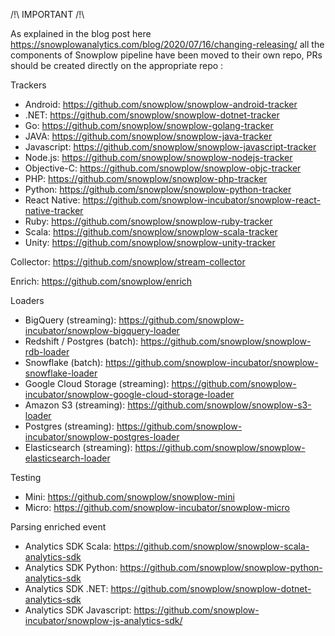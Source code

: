 /!\ IMPORTANT /!\

As explained in the blog post here https://snowplowanalytics.com/blog/2020/07/16/changing-releasing/ all the components of Snowplow pipeline have been moved to their own repo, PRs should be created directly on the appropriate repo :

Trackers
- Android: https://github.com/snowplow/snowplow-android-tracker
- .NET: https://github.com/snowplow/snowplow-dotnet-tracker
- Go: https://github.com/snowplow/snowplow-golang-tracker
- JAVA: https://github.com/snowplow/snowplow-java-tracker
- Javascript: https://github.com/snowplow/snowplow-javascript-tracker
- Node.js: https://github.com/snowplow/snowplow-nodejs-tracker
- Objective-C: https://github.com/snowplow/snowplow-objc-tracker
- PHP: https://github.com/snowplow/snowplow-php-tracker
- Python: https://github.com/snowplow/snowplow-python-tracker
- React Native: https://github.com/snowplow-incubator/snowplow-react-native-tracker
- Ruby: https://github.com/snowplow/snowplow-ruby-tracker
- Scala: https://github.com/snowplow/snowplow-scala-tracker
- Unity: https://github.com/snowplow/snowplow-unity-tracker

Collector: https://github.com/snowplow/stream-collector

Enrich: https://github.com/snowplow/enrich

Loaders
- BigQuery (streaming): https://github.com/snowplow-incubator/snowplow-bigquery-loader
- Redshift / Postgres (batch): https://github.com/snowplow/snowplow-rdb-loader
- Snowflake (batch): https://github.com/snowplow-incubator/snowplow-snowflake-loader
- Google Cloud Storage (streaming): https://github.com/snowplow-incubator/snowplow-google-cloud-storage-loader
- Amazon S3 (streaming): https://github.com/snowplow/snowplow-s3-loader
- Postgres (streaming): https://github.com/snowplow-incubator/snowplow-postgres-loader
- Elasticsearch (streaming): https://github.com/snowplow/snowplow-elasticsearch-loader

Testing
- Mini: https://github.com/snowplow/snowplow-mini
- Micro: https://github.com/snowplow-incubator/snowplow-micro

Parsing enriched event

- Analytics SDK Scala: https://github.com/snowplow/snowplow-scala-analytics-sdk
- Analytics SDK Python: https://github.com/snowplow/snowplow-python-analytics-sdk
- Analytics SDK .NET: https://github.com/snowplow/snowplow-dotnet-analytics-sdk
- Analytics SDK Javascript: https://github.com/snowplow-incubator/snowplow-js-analytics-sdk/
